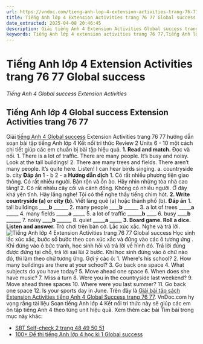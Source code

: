 ```yaml
---
url: https://vndoc.com/tieng-anh-lop-4-extension-activities-trang-76-77-301624
title: Tiếng Anh lớp 4 Extension Activities trang 76 77 Global success - Tiếng Anh 4 Global success Extension Activities - VnDoc.com
date_extracted: 2025-04-08 20:46:45
description: Giải tiếng Anh 4 Extension Activities Global success trang 76 77 giúp các em chuẩn bị bài tập tiếng Anh lớp 4 Global success hiệu quả.
keywords: Tiếng Anh lớp 4 extension activities trang 76 77,Tiếng Anh lớp 4 extension activities,Tiếng Anh 4 Global success extension activities,extension activities tiếng anh lớp 4 global success,tiếng anh lớp 4 global success extension activities,extension activities lớp 4,Tiếng Anh lớp 4 extension activities trang 76 77 Global Success,tiếng anh 4 extension activities,tiếng anh 4 extension activities trang 76 77,tiếng anh 4 extension activities global success
---
```


# Tiếng Anh lớp 4 Extension Activities trang 76 77 Global success
 _Tiếng Anh 4 Global success Extension Activities_
## Tiếng Anh lớp 4 Global success Extension Activities trang 76 77
Giải [tiếng Anh 4 Global success](<https://vndoc.com/tieng-anh-lop-4-global-success>) Extension Activities trang 76 77 hướng dẫn soạn bài tập tiếng Anh lớp 4 Kết nối tri thức Review 2 Units 6 - 10 một cách chi tiết giúp các em chuẩn bị bài tập hiệu quả.
**1\. Read and match.** Đọc và nối.
1\. There is a lot of traffic. There are many people. It’s busy and noisy. Look at the tall buildings\!
2\. There are many trees and fields. There aren’t many people. It’s quite here. Listen\! I can hear birds singing.
a. countryside
b. city
**Đáp án**
1 - b
2 - a
**Hướng dẫn dịch**
1\. Có rất nhiều phương tiện giao thông. Có rất nhiều người. Bận rộn và ồn ào. Hãy nhìn những tòa nhà cao tầng\!
2\. Có rất nhiều cây cối và cánh đồng. Không có nhiều người. Ở đây khá yên tĩnh. Hãy lắng nghe\! Tôi có thể nghe thấy tiếng chim hót.
**2\. Write countryside \(a\) or city \(b\).** Viết làng quê \(a\) hoặc thành phố \(b\).
**Đáp án**
1\. tall buildings \_\_\_\_**b** \_\_\_\_\_\_
2\. many people \_\_\_\_**b** \_\_\_\_\_\_
3\. a lot of trees \_\_\_\_\_**a** \_\_\_\_\_
4\. many fields \_\_\_\_\_**a** \_\_\_\_\_
5\. a lot of traffic \_\_\_\_\_\_**b** \_\_\_\_
6\. busy \_\_\_\_**b** \_\_\_\_\_\_
7\. noisy \_\_\_\_**b** \_\_\_\_\_\_
8\. quiet \_\_\_\_\_**a** \_\_\_\_\_
**3\. Board game. Roll a dice. Listen and answer.** Trò chơi trên bàn cờ. Lắc xúc xắc. Nghe và trả lời.
![Tiếng Anh lớp 4 Extension Activities trang 76 77 Global success](https://i.vdoc.vn/data/image/2024/12/14/tieng-anh-lop-4-extension-activities-trang-76-77-1.png)
Học sinh lắc xúc xắc, bước số bước theo con xúc xắc và đứng vào các ô tương ứng . Khi đứng vào ô bức tranh, học sinh hỏi và trả lời về hình đó. Trả lời đúng được đứng tại chỗ, trả lời sai lùi 2 bước. Khi học sinh đứng vào ô chữ nào đó, thì làm theo chữ tương ứng.
Gợi ý các ô:
1\. Where's his school?
2\. How many buildings are there at your school?
3\. Go back one space
4\. What subjects do you have today?
5\. Move ahead one space
6\. When does she have music?
7\. Miss a turn
8\. Were you in the countryside last weekend?
9\. Move ahead three spaces
10\. Where were you last summer?
11\. Go back one space
12\. Is your sports day in June.
Trên đây là [Giải bài tập sách Extension Activities tiếng Anh 4 Global Success trang 76 77](<https://vndoc.com/tieng-anh-lop-4-extension-activities-trang-76-77-301624>). VnDoc.com hy vọng rằng tài liệu Soạn tiếng Anh lớp 4 Kết nối tri thức này sẽ giúp các em ôn tập tiếng Anh 4 theo từng unit hiệu quả.
Xem thêm các bài Tìm bài trong mục này khác:
  * [SBT Self-check 2 trang 48 49 50 51](</sach-bai-tap-tieng-anh-lop-4-self-check-2-301994>)
  * [100+ Đề thi tiếng Anh lớp 4 học kì 1 Global success](</de-thi-hoc-ki-1-tieng-anh-4-global-success>)

